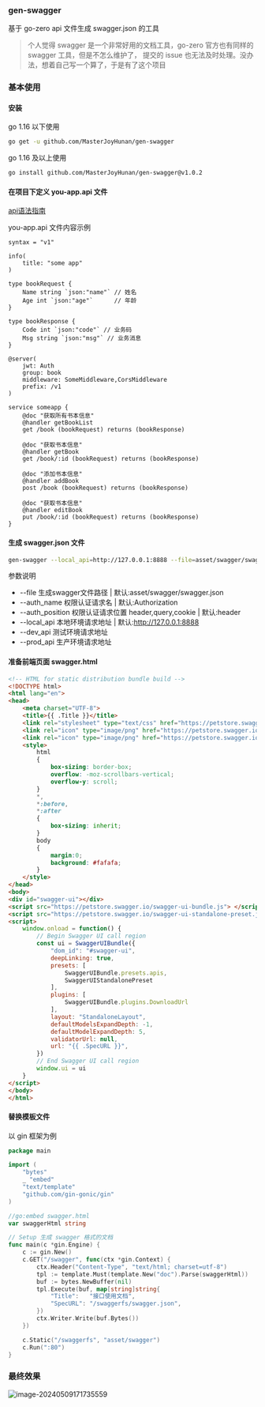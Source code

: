 ### gen-swagger

基于 go-zero api 文件生成 swagger.json 的工具

> 个人觉得 swagger 是一个非常好用的文档工具，go-zero 官方也有同样的 swagger 工具，但是不怎么维护了，
> 提交的 issue 也无法及时处理。没办法，想着自己写一个算了，于是有了这个项目

### 基本使用

#### 安装

go 1.16 以下使用
```sh
go get -u github.com/MasterJoyHunan/gen-swagger
```

go 1.16 及以上使用
```sh
go install github.com/MasterJoyHunan/gen-swagger@v1.0.2
```

#### 在项目下定义 you-app.api 文件

[api语法指南](https://go-zero.dev/docs/tutorials)

you-app.api 文件内容示例

```api
syntax = "v1"

info(
	title: "some app"
)

type bookRequest {
    Name string `json:"name"` // 姓名
    Age int `json:"age"`      // 年龄
}

type bookResponse {
    Code int `json:"code"` // 业务码
    Msg string `json:"msg"` // 业务消息
}

@server(
    jwt: Auth
    group: book
    middleware: SomeMiddleware,CorsMiddleware
    prefix: /v1
)

service someapp {
    @doc "获取所有书本信息"
    @handler getBookList
    get /book (bookRequest) returns (bookResponse)

    @doc "获取书本信息"
    @handler getBook
    get /book/:id (bookRequest) returns (bookResponse)

    @doc "添加书本信息"
    @handler addBook
    post /book (bookRequest) returns (bookResponse)

    @doc "获取书本信息"
    @handler editBook
    put /book/:id (bookRequest) returns (bookResponse)
}
```

#### 生成 swagger.json 文件

```sh
gen-swagger --local_api=http://127.0.0.1:8888 --file=asset/swagger/swagger.json broadband-management-api.api
```

参数说明

* --file 生成swagger文件路径 | 默认:asset/swagger/swagger.json
* --auth_name 权限认证请求名 | 默认:Authorization
* --auth_position 权限认证请求位置 header,query,cookie | 默认:header
* --local_api 本地环境请求地址 | 默认:http://127.0.0.1:8888
* --dev_api 测试环境请求地址
* --prod_api 生产环境请求地址

#### 准备前端页面 swagger.html

```html
<!-- HTML for static distribution bundle build -->
<!DOCTYPE html>
<html lang="en">
<head>
    <meta charset="UTF-8">
    <title>{{ .Title }}</title>
    <link rel="stylesheet" type="text/css" href="https://petstore.swagger.io/swagger-ui.css" >
    <link rel="icon" type="image/png" href="https://petstore.swagger.io/favicon-32x32.png" sizes="32x32" />
    <link rel="icon" type="image/png" href="https://petstore.swagger.io/favicon-16x16.png" sizes="16x16" />
    <style>
        html
        {
            box-sizing: border-box;
            overflow: -moz-scrollbars-vertical;
            overflow-y: scroll;
        }
        *,
        *:before,
        *:after
        {
            box-sizing: inherit;
        }
        body
        {
            margin:0;
            background: #fafafa;
        }
    </style>
</head>
<body>
<div id="swagger-ui"></div>
<script src="https://petstore.swagger.io/swagger-ui-bundle.js"> </script>
<script src="https://petstore.swagger.io/swagger-ui-standalone-preset.js"> </script>
<script>
    window.onload = function() {
        // Begin Swagger UI call region
        const ui = SwaggerUIBundle({
            "dom_id": "#swagger-ui",
            deepLinking: true,
            presets: [
                SwaggerUIBundle.presets.apis,
                SwaggerUIStandalonePreset
            ],
            plugins: [
                SwaggerUIBundle.plugins.DownloadUrl
            ],
            layout: "StandaloneLayout",
            defaultModelsExpandDepth: -1,
            defaultModelExpandDepth: 5,
            validatorUrl: null,
            url: "{{ .SpecURL }}",
        })
        // End Swagger UI call region
        window.ui = ui
    }
</script>
</body>
</html>

```

#### 替换模板文件

以 gin 框架为例


```go
package main

import (
	"bytes"
	_ "embed"
	"text/template"
	"github.com/gin-gonic/gin"
)

//go:embed swagger.html
var swaggerHtml string

// Setup 生成 swagger 格式的文档
func main(c *gin.Engine) {
    c := gin.New()
    c.GET("/swagger", func(ctx *gin.Context) {
        ctx.Header("Content-Type", "text/html; charset=utf-8")
        tpl := template.Must(template.New("doc").Parse(swaggerHtml))
        buf := bytes.NewBuffer(nil)
        tpl.Execute(buf, map[string]string{
            "Title":   "接口使用文档",
            "SpecURL": "/swaggerfs/swagger.json",
        })
        ctx.Writer.Write(buf.Bytes())
    })

    c.Static("/swaggerfs", "asset/swagger")
    c.Run(":80")
}
```

### 最终效果

![image-20240509171735559](http://tc.masterjoy.top/typory/image-20240509171735559.png)
